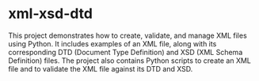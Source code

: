 # xml-xsd-dtd
This project demonstrates how to create, validate, and manage XML files using Python. It includes examples of an XML file, along with its corresponding DTD (Document Type Definition) and XSD (XML Schema Definition) files. The project also contains Python scripts to create an XML file and to validate the XML file against its DTD and XSD.
